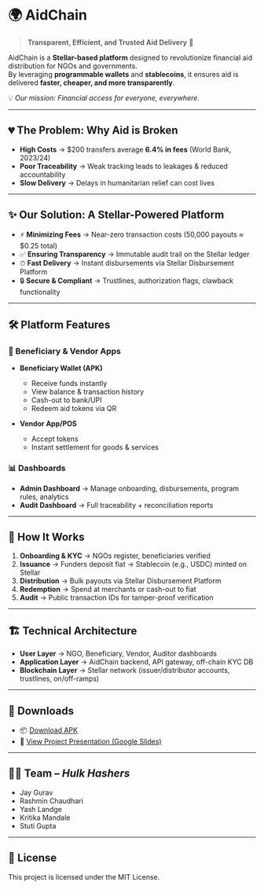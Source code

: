 # 🌍 AidChain  

> **Transparent, Efficient, and Trusted Aid Delivery** 🚀  

AidChain is a **Stellar-based platform** designed to revolutionize financial aid distribution for NGOs and governments.  
By leveraging **programmable wallets** and **stablecoins**, it ensures aid is delivered **faster, cheaper, and more transparently**.  

💡 *Our mission: Financial access for everyone, everywhere.*  

---

## 💔 The Problem: Why Aid is Broken  

- **High Costs** → $200 transfers average **6.4% in fees** (World Bank, 2023/24)  
- **Poor Traceability** → Weak tracking leads to leakages & reduced accountability  
- **Slow Delivery** → Delays in humanitarian relief can cost lives  

---

## ✨ Our Solution: A Stellar-Powered Platform  

- ⚡ **Minimizing Fees** → Near-zero transaction costs (50,000 payouts ≈ $0.25 total)  
- ✅ **Ensuring Transparency** → Immutable audit trail on the Stellar ledger  
- ⏱ **Fast Delivery** → Instant disbursements via Stellar Disbursement Platform  
- 🔒 **Secure & Compliant** → Trustlines, authorization flags, clawback functionality  

---

## 🛠 Platform Features  

### 📱 Beneficiary & Vendor Apps  
- **Beneficiary Wallet (APK)**  
  - Receive funds instantly  
  - View balance & transaction history  
  - Cash-out to bank/UPI  
  - Redeem aid tokens via QR  

- **Vendor App/POS**  
  - Accept tokens  
  - Instant settlement for goods & services  

### 📊 Dashboards  
- **Admin Dashboard** → Manage onboarding, disbursements, program rules, analytics  
- **Audit Dashboard** → Full traceability + reconciliation reports  

---

## 🔄 How It Works  

1. **Onboarding & KYC** → NGOs register, beneficiaries verified  
2. **Issuance** → Funders deposit fiat → Stablecoin (e.g., USDC) minted on Stellar  
3. **Distribution** → Bulk payouts via Stellar Disbursement Platform  
4. **Redemption** → Spend at merchants or cash-out to fiat  
5. **Audit** → Public transaction IDs for tamper-proof verification  

---

## 🏗 Technical Architecture  

- **User Layer** → NGO, Beneficiary, Vendor, Auditor dashboards  
- **Application Layer** → AidChain backend, API gateway, off-chain KYC DB  
- **Blockchain Layer** → Stellar network (issuer/distributor accounts, trustlines, on/off-ramps)  

---

## 🚀 Downloads  

- 📦 [Download APK](https://i.diawi.com/Evuvpm)  
- 📑 [View Project Presentation (Google Slides)](https://docs.google.com/presentation/d/1j-MDu25d1TL4Ki-GFhs2mpp6n-coo2lZ/edit?usp=sharing&ouid=117050802386769096729&rtpof=true&sd=true)  

---

## 👨‍💻 Team – *Hulk Hashers*  

- Jay Gurav  
- Rashmin Chaudhari  
- Yash Landge  
- Kritika Mandale  
- Stuti Gupta  

---

## 📜 License  
This project is licensed under the MIT License.  
